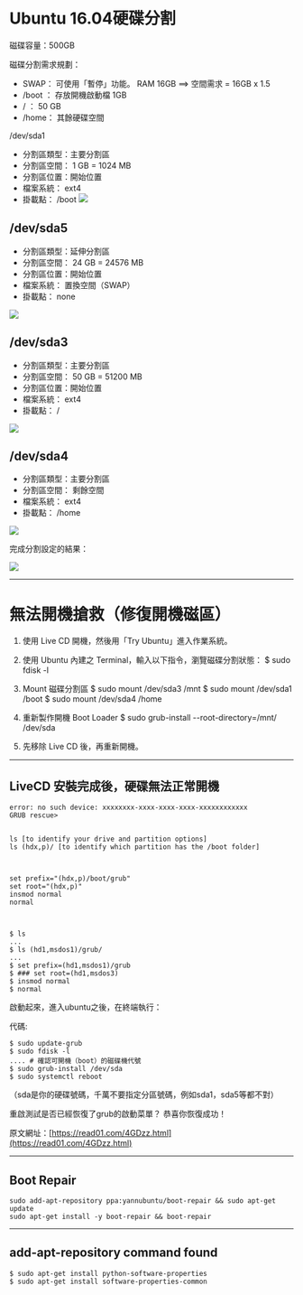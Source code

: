 # Ubuntu 16.04硬碟分割

磁碟容量：500GB

磁碟分割需求規劃：

- SWAP： 可使用「暫停」功能。 RAM 16GB ==> 空間需求 = 16GB x 1.5
- /boot  ： 存放開機啟動檔 1GB
- /          ： 50 GB
- /home： 其餘硬碟空間

/dev/sda1

- 分割區類型：主要分割區
- 分割區空間： 1 GB = 1024 MB
- 分割區位置：開始位置
- 檔案系統： ext4
- 掛載點： /boot
![](https://d2mxuefqeaa7sj.cloudfront.net/s_74DE45D44FE1C9690E1C6E7F771DCDBC3F5C80E537F294322A68EA3802E97B11_1475115912655_file.png)



## /dev/sda5
- 分割區類型：延伸分割區
- 分割區空間： 24 GB = 24576 MB
- 分割區位置：開始位置
- 檔案系統： 置換空間（SWAP）
- 掛載點： none


![](https://d2mxuefqeaa7sj.cloudfront.net/s_74DE45D44FE1C9690E1C6E7F771DCDBC3F5C80E537F294322A68EA3802E97B11_1475116427654_file.png)



## /dev/sda3
- 分割區類型：主要分割區
- 分割區空間： 50 GB = 51200 MB 
- 分割區位置：開始位置
- 檔案系統： ext4
- 掛載點： /


![](https://d2mxuefqeaa7sj.cloudfront.net/s_74DE45D44FE1C9690E1C6E7F771DCDBC3F5C80E537F294322A68EA3802E97B11_1475116456228_file.png)



## /dev/sda4
- 分割區類型：主要分割區
- 分割區空間： 剩餘空間
- 檔案系統： ext4
- 掛載點： /home


![](https://d2mxuefqeaa7sj.cloudfront.net/s_74DE45D44FE1C9690E1C6E7F771DCDBC3F5C80E537F294322A68EA3802E97B11_1475116501808_file.png)


完成分割設定的結果：

![](https://d2mxuefqeaa7sj.cloudfront.net/s_74DE45D44FE1C9690E1C6E7F771DCDBC3F5C80E537F294322A68EA3802E97B11_1475117715791_file.png)

----------


# 無法開機搶救（修復開機磁區）


1. 使用 Live CD 開機，然後用「Try Ubuntu」進入作業系統。
2. 使用 Ubuntu 內建之 Terminal，輸入以下指令，瀏覽磁碟分割狀態：
    $ sudo fdisk -l


3. Mount 磁碟分割區
    $ sudo mount /dev/sda3 /mnt
    $ sudo mount /dev/sda1 /boot
    $ sudo mount /dev/sda4 /home


4. 重新製作開機 Boot Loader
    $ sudo grub-install --root-directory=/mnt/ /dev/sda


5. 先移除 Live CD 後，再重新開機。



----------


## LiveCD 安裝完成後，硬碟無法正常開機


    error: no such device: xxxxxxxx-xxxx-xxxx-xxxx-xxxxxxxxxxxx
    GRUB rescue>


    ls [to identify your drive and partition options]
    ls (hdx,p)/ [to identify which partition has the /boot folder]



    set prefix="(hdx,p)/boot/grub"
    set root="(hdx,p)"
    insmod normal
    normal



    $ ls
    ...
    $ ls (hd1,msdos1)/grub/
    ...
    $ set prefix=(hd1,msdos1)/grub
    $ ### set root=(hd1,msdos3)
    $ insmod normal
    $ normal


啟動起來，進入ubuntu之後，在終端執行：

代碼:

    $ sudo update-grub
    $ sudo fdisk -l
    .... # 確認可開機（boot）的磁碟機代號
    $ sudo grub-install /dev/sda
    $ sudo systemctl reboot

（sda是你的硬碟號碼，千萬不要指定分區號碼，例如sda1，sda5等都不對）

重啟測試是否已經恢復了grub的啟動菜單？ 恭喜你恢復成功！

原文網址：[https://read01.com/4GDzz.html](https://read01.com/4GDzz.html)



----------


## Boot Repair


    sudo add-apt-repository ppa:yannubuntu/boot-repair && sudo apt-get update
    sudo apt-get install -y boot-repair && boot-repair



----------


## add-apt-repository command found


    $ sudo apt-get install python-software-properties
    $ sudo apt-get install software-properties-common

